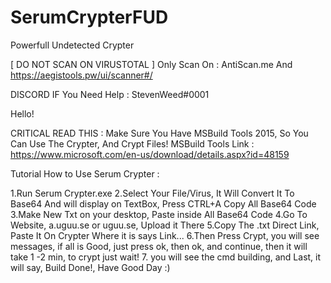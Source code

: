 # SerumCrypterFUD
Powerfull Undetected Crypter

[ DO NOT SCAN ON VIRUSTOTAL ]
Only Scan On : AntiScan.me And https://aegistools.pw/ui/scanner#/

DISCORD IF You Need Help : StevenWeed#0001

Hello!


CRITICAL READ THIS :
Make Sure You Have MSBuild Tools 2015, So You Can Use The Crypter, And Crypt Files!
MSBuild Tools Link : https://www.microsoft.com/en-us/download/details.aspx?id=48159

Tutorial How to Use Serum Crypter :


1.Run Serum Crypter.exe
2.Select Your File/Virus, It Will Convert It To Base64 And will display on TextBox, Press CTRL+A Copy All Base64 Code
3.Make New Txt on your desktop, Paste inside All Base64 Code
4.Go To Website, a.uguu.se or uguu.se,  Upload it There
5.Copy The .txt Direct Link, Paste It On Crypter Where it is says Link...
6.Then Press Crypt, you will see messages, if all is Good, just press ok, then ok, and continue, then it will take 1 -2 min, to crypt just wait!
7. you will see the cmd building, and Last, it will say, Build Done!, Have Good Day :)
